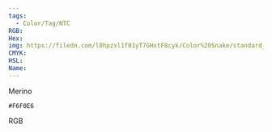 ```yaml
---
tags:
  - Color/Tag/NTC
RGB:
Hex:
img: https://filedn.com/l0hpzxl1f01yT7GHxtF8cyk/Color%20Snake/standard_csv_to_svg/F6F0E6.svg
CMYK:
HSL:
Name:
---
```

Merino
```palette
#F6F0E6
```
RGB
